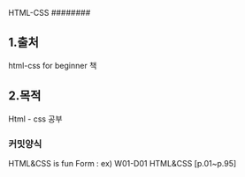 HTML-CSS
########

 ## 1.출처
html-css for beginner 책
 ## 2.목적
Html - css 공부 


 ### 커밋양식
HTML&amp;CSS is fun
Form : ex) W01-D01
HTML&CSS [p.01~p.95]


